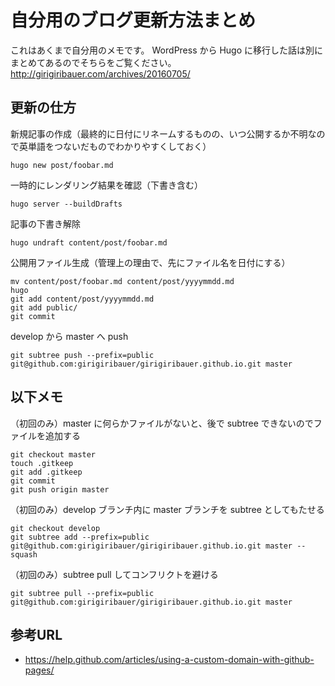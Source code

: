# 自分用のブログ更新方法まとめ

これはあくまで自分用のメモです。
WordPress から Hugo に移行した話は別にまとめてあるのでそちらをご覧ください。
<http://girigiribauer.com/archives/20160705/>



## 更新の仕方

新規記事の作成（最終的に日付にリネームするものの、いつ公開するか不明なので英単語をつないだものでわかりやすくしておく）

	hugo new post/foobar.md

一時的にレンダリング結果を確認（下書き含む）

	hugo server --buildDrafts

記事の下書き解除

	hugo undraft content/post/foobar.md

公開用ファイル生成（管理上の理由で、先にファイル名を日付にする）

	mv content/post/foobar.md content/post/yyyymmdd.md
	hugo
	git add content/post/yyyymmdd.md
	git add public/
	git commit

develop から master へ push

	git subtree push --prefix=public git@github.com:girigiribauer/girigiribauer.github.io.git master



## 以下メモ

（初回のみ）master に何らかファイルがないと、後で subtree できないのでファイルを追加する

	git checkout master
	touch .gitkeep
	git add .gitkeep
	git commit
	git push origin master

（初回のみ）develop ブランチ内に master ブランチを subtree としてもたせる

	git checkout develop
	git subtree add --prefix=public git@github.com:girigiribauer/girigiribauer.github.io.git master --squash

（初回のみ）subtree pull してコンフリクトを避ける

	git subtree pull --prefix=public git@github.com:girigiribauer/girigiribauer.github.io.git master



## 参考URL

* <https://help.github.com/articles/using-a-custom-domain-with-github-pages/>
